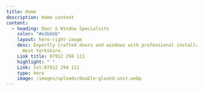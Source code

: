 ```yaml
---
title: Home
description: Home content
content:
  - heading: Door & Window Specialists
    color: "#e3bbbb"
    layout: hero-right-image
    desc: Expertly crafted doors and windows with professional installation across
      West Yorkshire.
    Link title: 07912 294 111
    highlight: " "
    Link: tel:07912 294 111
    type: hero
    image: /images/uploads/double-glazed-unit.webp
---
```

